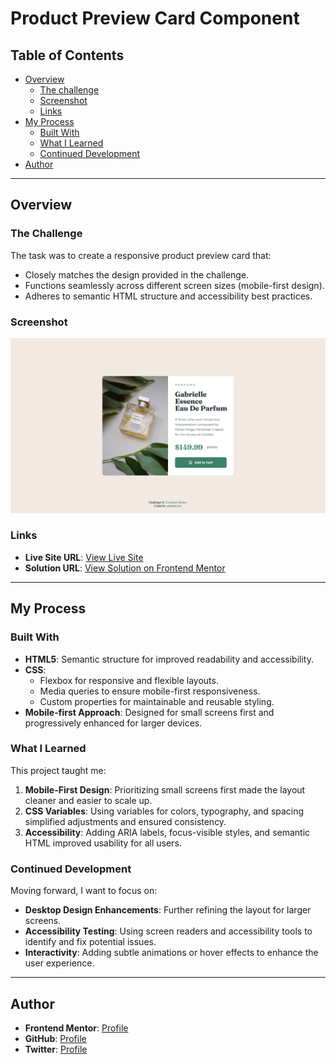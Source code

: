 # Product Preview Card Component

## Table of Contents

- [Overview](#overview)
  - [The challenge](#the-challenge)
  - [Screenshot](#screenshot)
  - [Links](#links)
- [My Process](#my-process)
  - [Built With](#built-with)
  - [What I Learned](#what-i-learned)
  - [Continued Development](#continued-development)
- [Author](#author)

---

## Overview

### The Challenge
The task was to create a responsive product preview card that:
- Closely matches the design provided in the challenge.
- Functions seamlessly across different screen sizes (mobile-first design).
- Adheres to semantic HTML structure and accessibility best practices.

### Screenshot
![Screenshot](./Frontend-Mentor-Product-preview-card-component-12-06-2024_03_27_PM.png)

### Links
- **Live Site URL**: [View Live Site](https://fem-product-preview-card-component-iota.vercel.app/)
- **Solution URL**: [View Solution on Frontend Mentor](https://www.frontendmentor.io/solutions/responsive-product-preview-card-qcorPeabc1)

---

## My Process

### Built With
- **HTML5**: Semantic structure for improved readability and accessibility.
- **CSS**:
  - Flexbox for responsive and flexible layouts.
  - Media queries to ensure mobile-first responsiveness.
  - Custom properties for maintainable and reusable styling.
- **Mobile-first Approach**: Designed for small screens first and progressively enhanced for larger devices.

### What I Learned
This project taught me:
1. **Mobile-First Design**: Prioritizing small screens first made the layout cleaner and easier to scale up.
2. **CSS Variables**: Using variables for colors, typography, and spacing simplified adjustments and ensured consistency.
3. **Accessibility**: Adding ARIA labels, focus-visible styles, and semantic HTML improved usability for all users.

### Continued Development
Moving forward, I want to focus on:
- **Desktop Design Enhancements**: Further refining the layout for larger screens.
- **Accessibility Testing**: Using screen readers and accessibility tools to identify and fix potential issues.
- **Interactivity**: Adding subtle animations or hover effects to enhance the user experience.

---

## Author
- **Frontend Mentor**: [Profile](https://www.frontendmentor.io/profile/adambeckercodes)
- **GitHub**: [Profile](https://github.com/adambeckercodes)
- **Twitter**: [Profile](https://x.com/adambeckercodes)
